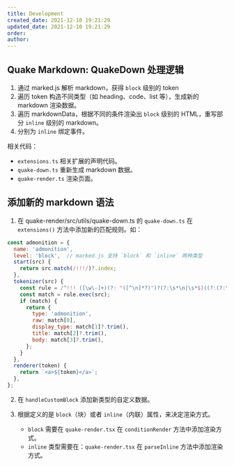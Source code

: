 ```yaml
---
title: Development
created_date: 2021-12-10 19:21:29
updated_date: 2021-12-10 19:21:29
order: 
author: 
---
```


## Quake Markdown: QuakeDown 处理逻辑

1. 通过 marked.js 解析 markdown，获得 `block` 级别的 token
2. 遍历 token 构造不同类型（如 heading、code、list 等），生成新的 markdown 渲染数据。
3. 遍历 markdownData，根据不同的条件渲染出 `block` 级别的 HTML，重写部分 `inline` 级别的 markdown。
4. 分别为 `inline` 绑定事件。

相关代码：

- `extensions.ts` 相关扩展的声明代码。
- `quake-down.ts` 重新生成 markdown 数据。
- `quake-render.ts` 渲染页面。

## 添加新的 markdown 语法

1. 在 quake-render/src/utils/quake-down.ts 的 `quake-down.ts` 在 `extensions()` 方法中添加新的匹配规则。如：

```javascript
const admonition = {
  name: 'admonition',
  level: 'block',  // marked.js 支持 `block` 和 `inline` 两种类型
  start(src) {
    return src.match(/!!!/)?.index;
  },
  tokenizer(src) {
    const rule = /^!!! ([\w\-]+)(?: "([^\n]*?)")?(?:\s*\n|\s*$)((?:(?:\t| {4})[^\n]+(?:\n|$)|\s*(\n|$))*)?/;
    const match = rule.exec(src);
    if (match) {
      return {
        type: 'admonition',
        raw: match[0],
        display_type: match[1]?.trim(),
        title: match[2]?.trim(),
        body: match[3]?.trim(),
      };
    }
  },
  renderer(token) {
    return `<a>${token}</a>`;
  },
};
```

2. 在 `handleCustomBlock` 添加新类型的自定义数据。

3. 根据定义的是 `block`（块）或者 `inline`（内联）属性，来决定渲染方式。
   - `block` 需要在 `quake-render.tsx` 在 `conditionRender` 方法中添加渲染方式。
   - `inline` 类型需要在：`quake-render.tsx` 在 `parseInline` 方法中添加渲染方式。



